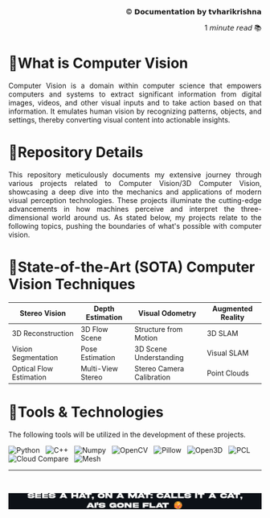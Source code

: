 <!-- README: HariKrishna_ComputerVision-->
<p align="right">© 𝗗𝗼𝗰𝘂𝗺𝗲𝗻𝘁𝗮𝘁𝗶𝗼𝗻 𝗯𝘆 𝘁𝘃𝗵𝗮𝗿𝗶𝗸𝗿𝗶𝘀𝗵𝗻𝗮</p>
<p align="right">1 𝘮𝘪𝘯𝘶𝘵𝘦 𝘳𝘦𝘢𝘥 📚 </p>

# 🔻What is Computer Vision
<p align='justify'>Computer Vision is a domain within computer science that empowers computers and systems to extract significant information from digital images, videos, and other visual inputs and to take action based on that information. It emulates human vision by recognizing patterns, objects, and settings, thereby converting visual content into actionable insights.</p>

# 🔻Repository Details
<p align='justify'>This repository meticulously documents my extensive journey through various projects related to Computer Vision/3D Computer Vision, showcasing a deep dive into the mechanics and applications of modern visual perception technologies. These projects illuminate the cutting-edge advancements in how machines perceive and interpret the three-dimensional world around us. As stated below, my projects relate to the following topics, pushing the boundaries of what's possible with computer vision.</p>

# 🔻State-of-the-Art (SOTA) Computer Vision Techniques

|    Stereo Vision     |   Depth Estimation   |   Visual Odometry   |  Augmented Reality  |
|----------------------|----------------------|---------------------|---------------------|
| 3D Reconstruction         | 3D Flow Scene      | Structure from Motion    | 3D SLAM         |
| Vision Segmentation    | Pose Estimation | 3D Scene Understanding | Visual SLAM        |
| Optical Flow Estimation         | Multi-View Stereo  | Stereo Camera Calibration  | Point Clouds      |


# 🔻Tools & Technologies
The following tools will be utilized in the development of these projects.

<img src="https://img.shields.io/badge/Python-3776AB.svg?&style=flat-square&logo=python&logoColor=white" alt="Python" style="height: 22px;"/> &nbsp; <img src="https://img.shields.io/badge/C++-004482.svg?&style=flat-square&logo=cplusplus&logoColor=white" alt="C++" style="height: 22px;"/> &nbsp; <img src="https://img.shields.io/badge/Numpy-013243.svg?&style=flat-square&logo=numpy&logoColor=white" alt="Numpy" style="height: 22px;"/> &nbsp; <img src="https://img.shields.io/badge/OpenCV-5C3EE8.svg?&style=flat-square&logo=opencv&logoColor=white" alt="OpenCV" style="height: 22px;"/> &nbsp; <img src="https://img.shields.io/badge/Pillow-FFD43B.svg?&style=flat-square&logo=python&logoColor=blue" alt="Pillow" style="height: 22px;"/> &nbsp; <img src="https://img.shields.io/badge/Open3D-4B8BBE.svg?&style=flat-square&logo=python&logoColor=white" alt="Open3D" style="height: 22px;"/> &nbsp; <img src="https://img.shields.io/badge/PCL-568203.svg?&style=flat-square&logo=cplusplus&logoColor=white" alt="PCL" style="height: 22px;"/> &nbsp; <img src="https://img.shields.io/badge/Cloud%20Compare-A42E2B.svg?&style=flat-square&logo=cplusplus&logoColor=white" alt="Cloud Compare" style="height: 22px;"/> &nbsp; <img src="https://img.shields.io/badge/Mesh-000000.svg?&style=flat-square&logo=blender&logoColor=white" alt="Mesh" style="height: 22px;"/> <hr> <br>

<p align="center">
    <img src="readme_data/funny_endquote_CV.png" alt="Alt text for your image" width="1500"/>
</p>
